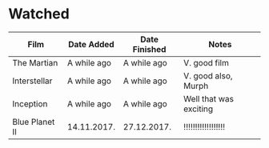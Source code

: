 # Watched

| Film | Date Added | Date Finished | Notes |
| ---- | ---------- | ------------- | ----- |
| The Martian | A while ago | A while ago | V. good film |
| Interstellar | A while ago | A while ago | V. good also, Murph |
| Inception | A while ago | A while ago | Well that was exciting |
| Blue Planet II | 14.11.2017. | 27.12.2017. | !!!!!!!!!!!!!!!!!! |
